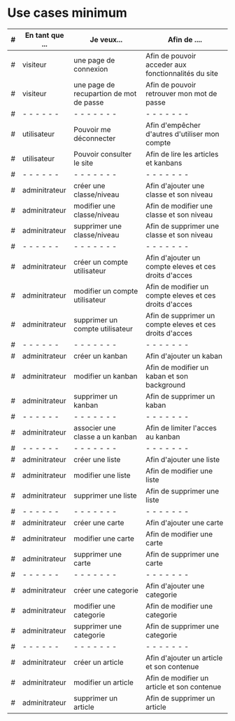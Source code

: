 # Use cases minimum

| #   | En tant que ... | Je veux...                                    | Afin de ....                                              |
| --- | --------------- | --------------------------------------------- | ----------------------------------------------------------|
| #   | visiteur        | une page de connexion                         | Afin de pouvoir acceder aux fonctionnalités du site       |
| #   | visiteur        | une page de recupartion de mot de passe       | Afin de pouvoir retrouver mon mot de passe                |
| #   | - - - - - -     | - - - - - - -                                 | - - - - - - -                                             |
| #   | utilisateur     | Pouvoir me déconnecter                        | Afin d'empêcher d'autres d'utiliser mon compte            |
| #   | utilisateur     | Pouvoir consulter le site                     | Afin de lire les articles et kanbans                      |
| #   | - - - - - -     | - - - - - - -                                 | - - - - - - -                                             |
| #   | adminitrateur   | créer une classe/niveau                       | Afin d'ajouter une classe et son niveau                   |
| #   | adminitrateur   | modifier une classe/niveau                    | Afin de modifier une classe et son niveau                 |
| #   | adminitrateur   | supprimer une classe/niveau                   | Afin de supprimer une classe et son niveau                |
| #   | - - - - - -     | - - - - - - -                                 | - - - - - - -                                             |
| #   | adminitrateur   | créer un compte utilisateur                   | Afin d'ajouter un compte eleves et ces droits d'acces     |
| #   | adminitrateur   | modifier un compte utilisateur                | Afin de modifier un compte eleves et ces droits d'acces   |
| #   | adminitrateur   | supprimer un compte utilisateur               | Afin de supprimer un compte eleves et ces droits d'acces  |
| #   | - - - - - -     | - - - - - - -                                 | - - - - - - -                                             |
| #   | adminitrateur   | créer un kanban                               | Afin d'ajouter un kaban                                   |
| #   | adminitrateur   | modifier un kanban                            | Afin de modifier un kaban et son background               |
| #   | adminitrateur   | supprimer un kanban                           | Afin de supprimer un kaban                                |
| #   | - - - - - -     | - - - - - - -                                 | - - - - - - -                                             |
| #   | adminitrateur   | associer une classe a un kanban               | Afin de limiter l'acces au kanban                         |
| #   | - - - - - -     | - - - - - - -                                 | - - - - - - -                                             |
| #   | adminitrateur   | créer une liste                               | Afin d'ajouter une liste                                  |
| #   | adminitrateur   | modifier une liste                            | Afin de modifier une liste                                |
| #   | adminitrateur   | supprimer une liste                           | Afin de supprimer une liste                               |
| #   | - - - - - -     | - - - - - - -                                 | - - - - - - -                                             |
| #   | adminitrateur   | créer une carte                               | Afin d'ajouter une carte                                  |
| #   | adminitrateur   | modifier une carte                            | Afin de modifier une carte                                |
| #   | adminitrateur   | supprimer une carte                           | Afin de supprimer une carte                               |
| #   | - - - - - -     | - - - - - - -                                 | - - - - - - -                                             |
| #   | adminitrateur   | créer une categorie                           | Afin d'ajouter une categorie                              |
| #   | adminitrateur   | modifier une categorie                        | Afin de modifier une categorie                            |
| #   | adminitrateur   | supprimer une categorie                       | Afin de supprimer une categorie                           |
| #   | - - - - - -     | - - - - - - -                                 | - - - - - - -                                             |
| #   | adminitrateur   | créer un article                              | Afin d'ajouter un article et son contenue                 |
| #   | adminitrateur   | modifier un article                           | Afin de modifier un article et son contenue               |
| #   | adminitrateur   | supprimer un article                          | Afin de supprimer un article                              |
